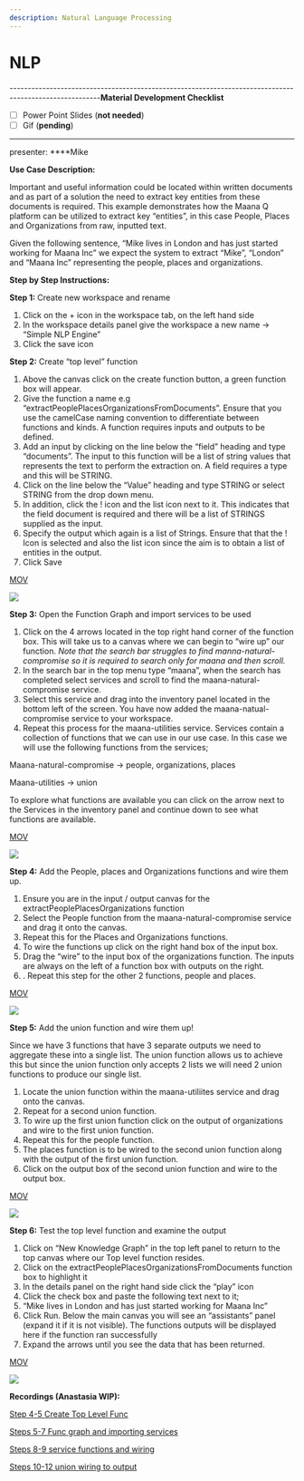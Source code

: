 ```yaml
---
description: Natural Language Processing
---
```


# NLP

-------------------------------------------------------------------------------------------------------**Material Development Checklist**

* [ ] Power Point Slides \(**not needed**\)
* [ ] Gif \(**pending**\)

-------------------------------------------------------------------------------------------------------

presenter: ****Mike

**Use Case Description:**  

Important and useful information could be located within written documents and as part of a solution the need to extract key entities from these documents is required.  This example demonstrates how the Maana Q platform can be utilized to extract key “entities”, in this case People, Places and Organizations from raw, inputted text.  

Given the following sentence, “Mike lives in London and has just started working for Maana Inc” we expect the system to extract “Mike”, “London” and “Maana Inc” representing the people, places and organizations.  

**Step by Step Instructions:** 

**Step 1:** Create new workspace and rename 

1. Click on the + icon in the workspace tab, on the left hand side 
2. In the workspace details panel give the workspace a new name -&gt; “Simple NLP Engine” 
3. Click the save icon  

**Step 2:** Create “top level” function 

1. Above the canvas click on the create function button, a green function box will appear.  
2. Give the function a name e.g “extractPeoplePlacesOrganizationsFromDocuments”.  Ensure that you use the camelCase naming convention to differentiate between functions and kinds.  A function requires inputs and outputs to be defined.   
3. Add an input by clicking on the line below the “field” heading and type “documents”.  The input to this function will be a list of string values that represents the text to perform the extraction on.  A field requires a type and this will be STRING.   
4. Click on the line below the “Value” heading and type STRING or select STRING from the drop down menu.  
5. In addition, click the ! icon and the list icon next to it.  This indicates that the field document is required and there will be a list of STRINGS supplied as the input. 
6. Specify the output which again is a list of Strings.  Ensure that that the ! Icon is selected and also the list icon since the aim is to obtain a list of entities in the output. 
7. Click Save 

[MOV](https://maanaimages.blob.core.windows.net/maana-q-documentation/QTraining_videos/nlp_gifs/Videos%206/NLP_step1_topLevelFunction.mov)

![](../../../.gitbook/assets/nlp_step1step_createtoplevelfunction.gif)

**Step 3:** Open the Function Graph and import services to be used 

1. Click on the 4 arrows located in the top right hand corner of the function box. This will take us to a canvas where we can begin to “wire up” our function. _Note that the search bar struggles to find manna-natural-compromise so it is required to search only for maana and then scroll._ 
2. In the search bar in the top menu type “maana”, when the search has completed select services and scroll to find the maana-natural-compromise service.   
3. Select this service and drag into the inventory panel located in the bottom left of the screen.  You have now added the maana-natual-compromise service to your workspace.   
4. Repeat this process for the maana-utilities service. Services contain a collection of functions that we can use in our use case.  In this case we will use the following functions from the services; 

Maana-natural-compromise -&gt; people, organizations, places  

Maana-utilities -&gt; union 

To explore what functions are available you can click on the arrow next to the Services in the inventory panel and continue down to see what functions are available. 

[MOV](https://maanaimages.blob.core.windows.net/maana-q-documentation/QTraining_videos/nlp_gifs/Videos%206/NLP_step2_functionGraphAndImportingServices.mov)

![](https://maanaimages.blob.core.windows.net/maana-q-documentation/QTraining_videos/nlp_gifs/gifs%207/NLP_step2_%20functionGraphAndImportingServices.gif)

**Step 4:** Add the People, places and Organizations functions and wire them up.

1. Ensure you are in the input / output canvas for the extractPeoplePlacesOrganizations function 
2. Select the People function from the maana-natural-compromise service and drag it onto the canvas.   
3. Repeat this for the Places and Organizations functions. 
4. To wire the functions up click on the right hand box of the input box.   
5. Drag the “wire” to the input box of the organizations function.  The inputs are always on the left of a function box with outputs on the right. 
6. . Repeat this step for the other 2 functions, people and places. 

[MOV](https://maanaimages.blob.core.windows.net/maana-q-documentation/QTraining_videos/nlp_gifs/Videos%206/NLP_step3_serviceFunctionsAndWiring.mov)

![](https://maanaimages.blob.core.windows.net/maana-q-documentation/QTraining_videos/nlp_gifs/gifs%207/NLP_step3_serviceFunctionsAndWiring.gif)

**Step 5:** Add the union function and wire them up! 

Since we have 3 functions that have 3 separate outputs we need to aggregate these into a single list.  The union function allows us to achieve this but since the union function only accepts 2 lists we will need 2 union functions to produce our single list.  

1. Locate the union function within the maana-utiliites service and drag onto the canvas.  
2. Repeat for a second union function. 
3. To wire up the first union function click on the output of organizations and wire to the first union function.  
4. Repeat this for the people function.   
5. The places function is to be wired to the second union function along with the output of the first union function. 
6. Click on the output box of the second union function and wire to the output box. 

[MOV](https://maanaimages.blob.core.windows.net/maana-q-documentation/QTraining_videos/nlp_gifs/Videos%206/NLP_step4_unionWiringToOutput.mov)

![](https://maanaimages.blob.core.windows.net/maana-q-documentation/QTraining_videos/nlp_gifs/gifs%207/NLP_step4_UnionWiringToOutput.gif)



**Step 6:** Test the top level function and examine the output 

1. Click on “New Knowledge Graph” in the top left panel to return to the top canvas where our Top level function resides. 
2. Click on the extractPeoplePlacesOrganizationsFromDocuments function box to highlight it 
3. In the details panel on the right hand side click the “play” icon 
4. Click the check box and paste the following text next to it; 
5. “Mike lives in London and has just started working for Maana Inc” 
6. Click Run. Below the main canvas you will see an “assistants” panel \(expand it if it is not visible\). The functions outputs will be displayed here if the function ran successfully 
7. Expand the arrows until you see the data that has been returned. 

[MOV](https://maanaimages.blob.core.windows.net/maana-q-documentation/QTraining_videos/nlp_gifs/Videos%206/NLP_step5_testing.mov)

![](https://maanaimages.blob.core.windows.net/maana-q-documentation/QTraining_videos/nlp_gifs/gifs%207/NLP_step5_testing.gif)



**Recordings \(Anastasia WIP\):**

[Step 4-5 Create Top Level Func](https://maanaimages.blob.core.windows.net/maana-q-documentation/QTraining_videos/nlp_gifs/Step%204-5%20Create%20Top%20Level%20Func.gif)

[Steps 5-7 Func graph and importing services](https://maanaimages.blob.core.windows.net/maana-q-documentation/QTraining_videos/nlp_gifs/Steps%205-7%20Func%20graph%20and%20importing%20services.gif)

[Steps 8-9 service functions and wiring](https://maanaimages.blob.core.windows.net/maana-q-documentation/QTraining_videos/nlp_gifs/Steps%208-9%20service%20functions%20and%20wiring.gif)

[Steps 10-12 union wiring to output](https://maanaimages.blob.core.windows.net/maana-q-documentation/QTraining_videos/nlp_gifs/steps%2010-12%20union%20wiring%20to%20output.gif)





